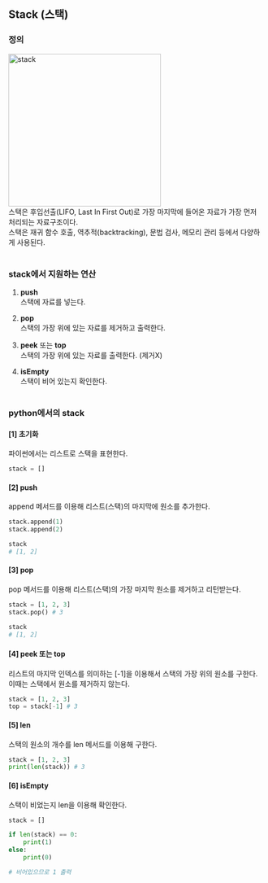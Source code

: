 ## Stack (스택)
### 정의
<img width="300" alt="stack" src="https://github.com/ghi512/ghi-log/assets/77954741/dfd075ba-ca86-4dee-8966-3dad9828473b"><br>
스택은 후입선출(LIFO, Last In First Out)로 가장 마지막에 들어온 자료가 가장 먼저 처리되는 자료구조이다.<br>
스택은 재귀 함수 호출, 역추적(backtracking), 문법 검사, 메모리 관리 등에서 다양하게 사용된다.
<br><br>

### stack에서 지원하는 연산
1. **push** <br>
스택에 자료를 넣는다.<br>

2. **pop** <br>
스택의 가장 위에 있는 자료를 제거하고 출력한다.<br>

3. **peek** 또는 **top** <br>
스택의 가장 위에 있는 자료를 출력한다. (제거X) <br>

4. **isEmpty**<br>
스택이 비어 있는지 확인한다. <br><br>

### python에서의 stack
#### [1] 초기화
파이썬에서는 리스트로 스택을 표현한다.<br>
```python
stack = []
```
#### [2] push
append 메서드를 이용해 리스트(스택)의 마지막에 원소를 추가한다.
```python
stack.append(1)
stack.append(2)

stack
# [1, 2]
```

#### [3] pop
pop 메서드를 이용해 리스트(스택)의 가장 마지막 원소를 제거하고 리턴받는다.
```python
stack = [1, 2, 3]
stack.pop() # 3

stack
# [1, 2]
```

#### [4] peek 또는 top
리스트의 마지막 인덱스를 의미하는 [-1]을 이용해서 스택의 가장 위의 원소를 구한다. 이때는 스택에서 원소를 제거하지 않는다.

```python
stack = [1, 2, 3]
top = stack[-1] # 3
```

#### [5] len
스택의 원소의 개수를 len 메서드를 이용해 구한다.
```python
stack = [1, 2, 3]
print(len(stack)) # 3
```

#### [6] isEmpty
스택이 비었는지 len을 이용해 확인한다.
```python
stack = []

if len(stack) == 0:
    print(1)
else:
    print(0)

# 비어있으므로 1 출력
```
